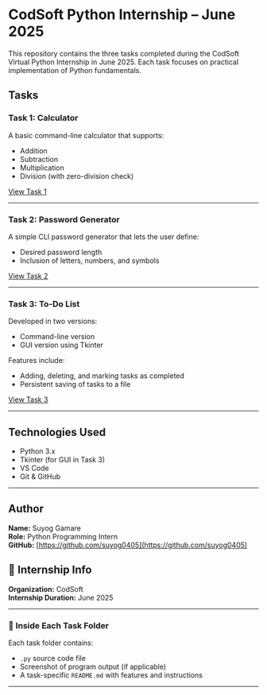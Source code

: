 # CodSoft Python Internship – June 2025

This repository contains the three tasks completed during the CodSoft Virtual Python Internship in June 2025. Each task focuses on practical implementation of Python fundamentals.

## Tasks

### Task 1: Calculator
A basic command-line calculator that supports:
- Addition
- Subtraction
- Multiplication
- Division (with zero-division check)

[View Task 1](TASK_1_CALCULATOR/)

---

### Task 2: Password Generator
A simple CLI password generator that lets the user define:
- Desired password length
- Inclusion of letters, numbers, and symbols

[View Task 2](TASK_2_PASSWORD_GENERATOR/)

---

### Task 3: To-Do List
Developed in two versions:
- Command-line version
- GUI version using Tkinter

Features include:
- Adding, deleting, and marking tasks as completed
- Persistent saving of tasks to a file

[View Task 3](TASK_3_TO_DO_LIST/)

---

## Technologies Used

- Python 3.x
- Tkinter (for GUI in Task 3)
- VS Code
- Git & GitHub

---

## Author

**Name:** Suyog Gamare  
**Role:** Python Programming Intern  
**GitHub:** [https://github.com/suyog0405](https://github.com/suyog0405)

## 📌 Internship Info

**Organization:** CodSoft  
**Internship Duration:** June 2025

---

### 📂 Inside Each Task Folder

Each task folder contains:
- `.py` source code file
- Screenshot of program output (if applicable)
- A task-specific `README.md` with features and instructions

---


